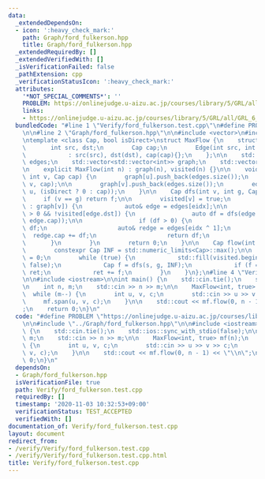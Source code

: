 ```yaml
---
data:
  _extendedDependsOn:
  - icon: ':heavy_check_mark:'
    path: Graph/ford_fulkerson.hpp
    title: Graph/ford_fulkerson.hpp
  _extendedRequiredBy: []
  _extendedVerifiedWith: []
  _isVerificationFailed: false
  _pathExtension: cpp
  _verificationStatusIcon: ':heavy_check_mark:'
  attributes:
    '*NOT_SPECIAL_COMMENTS*': ''
    PROBLEM: https://onlinejudge.u-aizu.ac.jp/courses/library/5/GRL/all/GRL_6_A
    links:
    - https://onlinejudge.u-aizu.ac.jp/courses/library/5/GRL/all/GRL_6_A
  bundledCode: "#line 1 \"Verify/ford_fulkerson.test.cpp\"\n#define PROBLEM \"https://onlinejudge.u-aizu.ac.jp/courses/library/5/GRL/all/GRL_6_A\"\
    \n\n#line 2 \"Graph/ford_fulkerson.hpp\"\n\n#include <vector>\n#include <limits>\n\
    \ntemplate <class Cap, bool isDirect>\nstruct MaxFlow {\n    struct Edge {\n \
    \       int src, dst;\n        Cap cap;\n        Edge(int src, int dst, Cap cap)\n\
    \            : src(src), dst(dst), cap(cap){};\n    };\n\n    std::vector<Edge>\
    \ edges;\n    std::vector<std::vector<int>> graph;\n    std::vector<bool> visited;\n\
    \n    explicit MaxFlow(int n) : graph(n), visited(n) {}\n\n    void span(int u,\
    \ int v, Cap cap) {\n        graph[u].push_back(edges.size());\n        edges.emplace_back(u,\
    \ v, cap);\n\n        graph[v].push_back(edges.size());\n        edges.emplace_back(v,\
    \ u, (isDirect ? 0 : cap));\n    }\n\n    Cap dfs(int v, int g, Cap f) {\n   \
    \     if (v == g) return f;\n\n        visited[v] = true;\n        for (auto eidx\
    \ : graph[v]) {\n            auto& edge = edges[eidx];\n\n            if (edge.cap\
    \ > 0 && !visited[edge.dst]) {\n                auto df = dfs(edge.dst, g, std::min(f,\
    \ edge.cap));\n\n                if (df > 0) {\n                    edge.cap -=\
    \ df;\n                    auto& redge = edges[eidx ^ 1];\n                  \
    \  redge.cap += df;\n                    return df;\n                }\n     \
    \       }\n        }\n        return 0;\n    }\n\n    Cap flow(int s, int g) {\n\
    \        constexpr Cap INF = std::numeric_limits<Cap>::max();\n\n        Cap ret\
    \ = 0;\n        while (true) {\n            std::fill(visited.begin(), visited.end(),\
    \ false);\n            Cap f = dfs(s, g, INF);\n            if (f == 0) return\
    \ ret;\n            ret += f;\n        }\n    }\n};\n#line 4 \"Verify/ford_fulkerson.test.cpp\"\
    \n\n#include <iostream>\n\nint main() {\n    std::cin.tie();\n    std::ios::sync_with_stdio(false);\n\
    \n    int n, m;\n    std::cin >> n >> m;\n\n    MaxFlow<int, true> mf(n);\n  \
    \  while (m--) {\n        int u, v, c;\n        std::cin >> u >> v >> c;\n   \
    \     mf.span(u, v, c);\n    }\n\n    std::cout << mf.flow(0, n - 1) << \"\\n\"\
    ;\n    return 0;\n}\n"
  code: "#define PROBLEM \"https://onlinejudge.u-aizu.ac.jp/courses/library/5/GRL/all/GRL_6_A\"\
    \n\n#include \"../Graph/ford_fulkerson.hpp\"\n\n#include <iostream>\n\nint main()\
    \ {\n    std::cin.tie();\n    std::ios::sync_with_stdio(false);\n\n    int n,\
    \ m;\n    std::cin >> n >> m;\n\n    MaxFlow<int, true> mf(n);\n    while (m--)\
    \ {\n        int u, v, c;\n        std::cin >> u >> v >> c;\n        mf.span(u,\
    \ v, c);\n    }\n\n    std::cout << mf.flow(0, n - 1) << \"\\n\";\n    return\
    \ 0;\n}\n"
  dependsOn:
  - Graph/ford_fulkerson.hpp
  isVerificationFile: true
  path: Verify/ford_fulkerson.test.cpp
  requiredBy: []
  timestamp: '2020-11-03 10:32:53+09:00'
  verificationStatus: TEST_ACCEPTED
  verifiedWith: []
documentation_of: Verify/ford_fulkerson.test.cpp
layout: document
redirect_from:
- /verify/Verify/ford_fulkerson.test.cpp
- /verify/Verify/ford_fulkerson.test.cpp.html
title: Verify/ford_fulkerson.test.cpp
---
```

